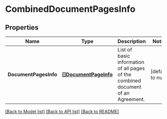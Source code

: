 # CombinedDocumentPagesInfo

## Properties
Name | Type | Description | Notes
------------ | ------------- | ------------- | -------------
**DocumentPagesInfo** | [**[]DocumentPageInfo**](DocumentPageInfo.md) | List of basic information of all pages of the combined document of an Agreement. | [default to null]

[[Back to Model list]](../README.md#documentation-for-models) [[Back to API list]](../README.md#documentation-for-api-endpoints) [[Back to README]](../README.md)


